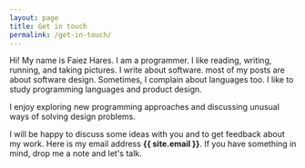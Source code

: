 ```yaml
---
layout: page
title: Get in touch
permalink: /get-in-touch/
---
```

Hi! My name is Faiez Hares. I am a programmer.
I like reading, writing, running, and taking pictures.
I write about software. most of my posts are about software design.
Sometimes, I complain about languages too.
I like to study programming languages and product design.
 
I enjoy exploring new programming approaches
and discussing unusual ways of solving design problems.

I will be happy to discuss some ideas with you and to get feedback about my work.
Here is my email address **{{ site.email }}**.
If you have something in mind, drop me a note and let's talk.

